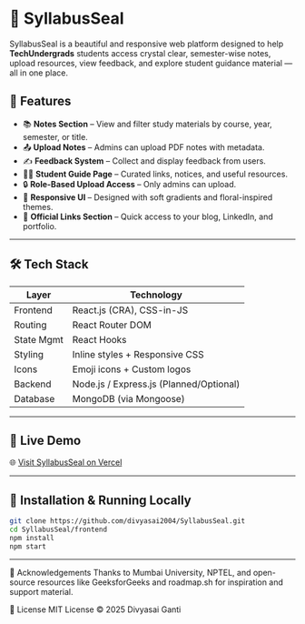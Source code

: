 # 📘 SyllabusSeal

SyllabusSeal is a beautiful and responsive web platform designed to help **TechUndergrads** students access crystal clear, semester-wise notes, upload resources, view feedback, and explore student guidance material — all in one place.

## 🚀 Features

- 📚 **Notes Section** – View and filter study materials by course, year, semester, or title.
- 📤 **Upload Notes** – Admins can upload PDF notes with metadata.
- ✍️ **Feedback System** – Collect and display feedback from users.
- 👩‍🎓 **Student Guide Page** – Curated links, notices, and useful resources.
- 🔒 **Role-Based Upload Access** – Only admins can upload.
- 🎨 **Responsive UI** – Designed with soft gradients and floral-inspired themes.
- 💼 **Official Links Section** – Quick access to your blog, LinkedIn, and portfolio.

---

## 🛠️ Tech Stack

| Layer       | Technology                          |
|-------------|--------------------------------------|
| Frontend    | React.js (CRA), CSS-in-JS           |
| Routing     | React Router DOM                    |
| State Mgmt  | React Hooks                         |
| Styling     | Inline styles + Responsive CSS      |
| Icons       | Emoji icons + Custom logos          |
| Backend     | Node.js / Express.js (Planned/Optional) |
| Database    | MongoDB (via Mongoose)              |


---
## 🚀 Live Demo

🌐 [Visit SyllabusSeal on Vercel](https://syllabus-seal.vercel.app/)

---

## 🔧 Installation & Running Locally

```bash
git clone https://github.com/divyasai2004/SyllabusSeal.git
cd SyllabusSeal/frontend
npm install
npm start
```
---

🙌 Acknowledgements
Thanks to Mumbai University, NPTEL, and open-source resources like GeeksforGeeks and roadmap.sh for inspiration and support material.

📜 License
MIT License © 2025 Divyasai Ganti




